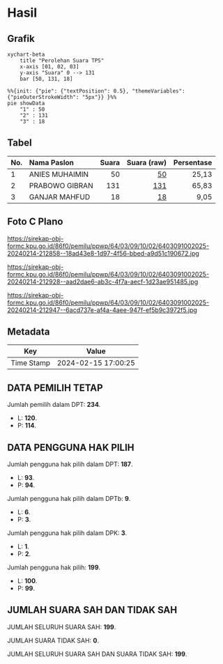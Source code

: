 # Hasil

## Grafik

```mermaid
xychart-beta
    title "Perolehan Suara TPS"
    x-axis [01, 02, 03]
    y-axis "Suara" 0 --> 131
    bar [50, 131, 18]
```

```mermaid
%%{init: {"pie": {"textPosition": 0.5}, "themeVariables": {"pieOuterStrokeWidth": "5px"}} }%%
pie showData
    "1" : 50
    "2" : 131
    "3" : 18
```

## Tabel

| No. | Nama Paslon    | Suara | Suara (raw) | Persentase |
|:--- |:-------------- | -----:| -----------:| ----------:|
| 1   | ANIES MUHAIMIN | 50    | [50][p-1]   | 25,13      |
| 2   | PRABOWO GIBRAN | 131   | [131][p-2]  | 65,83      |
| 3   | GANJAR MAHFUD  | 18    | [18][p-3]   | 9,05       |


[p-1]: https://github.com/gigit-pemilu/pemilu-2024-64-kalimantan-timur/blob/main/pilpres/hitung-suara/sub/64-kalimantan-timur/sub/03-berau/sub/09-teluk-bayur/sub/1002-teluk-bayur/sub/025-tps/sub/paslon-1.txt
[p-2]: https://github.com/gigit-pemilu/pemilu-2024-64-kalimantan-timur/blob/main/pilpres/hitung-suara/sub/64-kalimantan-timur/sub/03-berau/sub/09-teluk-bayur/sub/1002-teluk-bayur/sub/025-tps/sub/paslon-2.txt
[p-3]: https://github.com/gigit-pemilu/pemilu-2024-64-kalimantan-timur/blob/main/pilpres/hitung-suara/sub/64-kalimantan-timur/sub/03-berau/sub/09-teluk-bayur/sub/1002-teluk-bayur/sub/025-tps/sub/paslon-3.txt

## Foto C Plano

https://sirekap-obj-formc.kpu.go.id/86f0/pemilu/ppwp/64/03/09/10/02/6403091002025-20240214-212858--18ad43e8-1d97-4f56-bbed-a9d51c190672.jpg

https://sirekap-obj-formc.kpu.go.id/86f0/pemilu/ppwp/64/03/09/10/02/6403091002025-20240214-212928--aad2dae6-ab3c-4f7a-aecf-1d23ae951485.jpg

https://sirekap-obj-formc.kpu.go.id/86f0/pemilu/ppwp/64/03/09/10/02/6403091002025-20240214-212947--6acd737e-af4a-4aee-947f-ef5b9c3972f5.jpg


## Metadata

| Key        | Value               |
| ---------- | ------------------- |
| Time Stamp | 2024-02-15 17:00:25 |


## DATA PEMILIH TETAP

Jumlah pemilih dalam DPT: **234**.
 * L: **120**.
 * P: **114**.

## DATA PENGGUNA HAK PILIH

Jumlah pengguna hak pilih dalam DPT: **187**.
 * L: **93**.
 * P: **94**.

Jumlah pengguna hak pilih dalam DPTb: **9**.
 * L: **6**.
 * P: **3**.

Jumlah pengguna hak pilih dalam DPK: **3**.
 * L: **1**.
 * P: **2**.

Jumlah pengguna hak pilih: **199**.
 * L: **100**.
 * P: **99**.

## JUMLAH SUARA SAH DAN TIDAK SAH

JUMLAH SELURUH SUARA SAH: **199**.

JUMLAH SUARA TIDAK SAH: **0**.

JUMLAH SELURUH SUARA SAH DAN SUARA TIDAK SAH: **199**.


